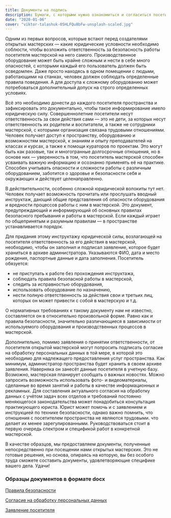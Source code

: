 ```yaml
---
title: Документы на подпись
description: Бумаги, с которыми нужно ознакомиться и согласиться посетителю открытой мастерской
date: "2020-01-06"
cover: "viktor-talashuk-05HLFQu8bFw-unsplash-scaled.jpg"
---
```


Одним из первых вопросов, которые встают перед создателями открытых мастерских — какие юридические условности необходимо соблюсти, чтобы возложить ответственность за безопасность работы посетителя мастерской на него самого. Производственное оборудование может быть крайне сложным и нести в себе много опасностей, с которыми каждый его пользователь должен быть осведомлен. Даже просто находясь в одном помещении с людьми, работающими на станках, человек должен соблюдать определенные правила поведения. А для доступа к сложному оборудованию может потребоваться дополнительный допуск на строго определенных условиях.

Всё это необходимо донести до каждого посетителя пространства и зафиксировать это документально, чтобы такое информирование имело юридическую силу. Совершеннолетние посетители несут ответственность за свои действия сами — это не дети, за которых несут ответственность их родители и воспитатели, а также не сотрудники мастерской, с которыми организация связана трудовыми отношениями. Человек получает доступ к пространству, оборудованию и возможностям мастерской, к знаниям и опыту преподавателей на классах и курсах, а также к помощи кураторов по проектам. Это могут быть как разовые, так и многогранные долгосрочные отношения, но в основе них — уверенность в том, что посетитель мастерской способен усваивать важную информацию и осознанно применять её на практике. Способен учитывать опасности и сложности работы с различным оборудованием, заботится о здоровье и безопасности себя и окружающих и действует целенаправленно.

В действительности, особенно сложной юридической волокиты тут нет. Человек получает возможность прочитать или прослушать вводный инструктаж, дающий общие представления об опасности оборудования и вредности процессов работы с ним в мастерской. Это документ, предупреждающий и информирующий об основных правилах безопасного пребывания и работы в мастерской. Если каждый играет по общепринятым и разумным правилам — в пространстве устанавливается порядок.

Для придания этому инструктажу юридической силы, возлагающей на посетителя ответственность за его действия в мастерской, необходимо, чтобы он заполнил и подписал заявление, которое будет храниться в архиве администратора. Указываются ФИО, дата и место рождения, паспортные данные и дата заполнения. Посетитель обязуется:

* не приступать к работе без прохождения инструктажа,
* соблюдать правила безопасной работы в мастерской,
* следить за исправностью оборудования,
* использовать оборудование по назначению,
* нести полную ответственность за действия свои и третьих лиц, которых он может привести с собой в мастерскую и т.д.

О нормативных требованиях к такому документу нам не известно, составляется он в относительно произвольной форме. Равно как и правила безопасности, значительно различающиеся в зависимости от используемого оборудования и производственных процессов в мастерской.

Дополнительно, помимо заявления о принятии ответственности, от посетителя открытой мастерской могут попросить подписать согласие на обработку персональных данных в той мере, в которой это необходимо для надлежащего предоставления услуг пространства. Как минимум, администратор пространства будет хранить в своем архиве заявления. Наверняка он занесёт данные посетителя в учетную базу. Возможно, мастерская планирует сообщать о важных новостях. Можно запросить возможность использовать фото- и видеоматериалы, сделанные во время занятий и работы в качестве информационных и рекламных. Для составления актуального согласия на обработку данных с учётом задач всех отделов и требований постоянно меняющегося законодательства может понадобиться консультация практикующего юриста. Юрист может помочь и с заявлением и инструкцией по технике безопасности, однако важно помнить, что отношения с посетителем пространства не являются трудовыми. что делает их менее зарегулированными. Руководствоваться стоит в первую очередь спектром и спецификой работ в конкретной мастерской.

В качестве образцов, мы предоставляем документы, полученные непосредственно при посещении нами открытых мастерских. Это не готовые решения, но основа, опираясь на которую, вы без особого труда сможете составить документы, удовлетворяющие специфике вашего дела. Удачи!

### Образцы документов в формате docx

<a href="/doc/safety.docx" download>Правила безопасности</a>

<a href="/doc/soglasie.docx" download>Согласие на обработку персональных данных</a>

<a href="/doc/zayavlenie.docx" download>Заявление посетителя</a>
